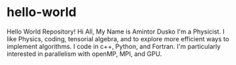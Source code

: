 # hello-world
Hello World Repository!
Hi All,
My Name is Amintor Dusko I'm a Physicist.
I like Physics, coding, tensorial algebra, and to explore more efficient ways to implement algorithms.
I code in c++, Python, and Fortran. I'm particularly interested in parallelism with openMP, MPI, and GPU.
